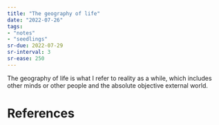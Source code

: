 ```yaml
---
title: "The geography of life"
date: "2022-07-26"
tags:
- "notes"
- "seedlings"
sr-due: 2022-07-29
sr-interval: 3
sr-ease: 250
---
```


The geography of life is what I refer to reality as a while, which includes other minds or other people and the absolute objective external world.

# References
